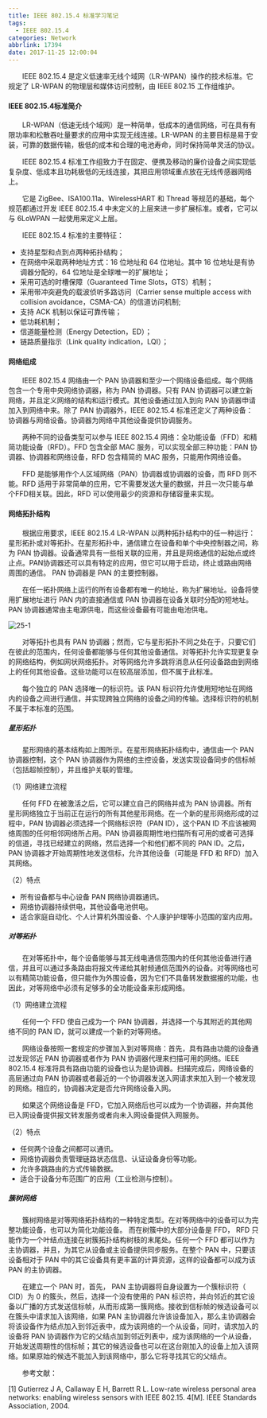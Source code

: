 ```yaml
---
title: IEEE 802.15.4 标准学习笔记
tags:
  - IEEE 802.15.4
categories: Network
abbrlink: 17394
date: 2017-11-25 12:00:04
---
```


　　IEEE 802.15.4 是定义低速率无线个域网（LR-WPAN）操作的技术标准。它规定了 LR-WPAN 的物理层和媒体访问控制，由 IEEE 802.15 工作组维护。

<!--more-->

#### IEEE 802.15.4标准简介

　　LR-WPAN（低速无线个域网）是一种简单，低成本的通信网络，可在具有有限功率和松散吞吐量要求的应用中实现无线连接。LR-WPAN 的主要目标是易于安装，可靠的数据传输，极低的成本和合理的电池寿命，同时保持简单灵活的协议。

　　IEEE 802.15.4 标准工作组致力于在固定、便携及移动的廉价设备之间实现低复杂度、低成本且功耗极低的无线连接，其把应用领域重点放在无线传感器网络上。

　　它是 ZigBee、ISA100.11a、WirelessHART 和 Thread 等规范的基础，每个规范都通过开发 IEEE 802.15.4 中未定义的上层来进一步扩展标准。或者，它可以与 6LoWPAN 一起使用来定义上层。

　　IEEE 802.15.4 标准的主要特征：

- 支持星型和点到点两种拓扑结构；
- 在网络中采取两种地址方式：16 位地址和 64 位地址。其中 16 位地址是有协调器分配的，64 位地址是全球唯一的扩展地址；
- 采用可选的时槽保障（Guaranteed Time Slots，GTS）机制；
- 采用带冲突避免的载波侦听多路访问（Carrier sense multiple access with collision avoidance，CSMA-CA）的信道访问机制;
- 支持 ACK 机制以保证可靠传输；
- 低功耗机制；
- 信道能量检测（Energy Detection，ED）；
- 链路质量指示（Link quality indication，LQI）；

#### 网络组成

　　IEEE 802.15.4 网络由一个 PAN 协调器和至少一个网络设备组成。每个网络包含一个专用中央网络协调器，称为 PAN 协调器。只有 PAN 协调器可以建立新网络，并且定义网络的结构和运行模式。其他设备通过加入到向 PAN 协调器申请加入到网络中来。除了 PAN 协调器外，IEEE 802.15.4 标准还定义了两种设备：协调器与网络设备。协调器为网络中其他设备提供协调服务。

　　两种不同的设备类型可以参与 IEEE 802.15.4 网络：全功能设备（FFD）和精简功能设备（RFD）。FFD 包含全部 MAC 服务，可以实现全部三种功能：PAN 协调器、协调器和网络设备，RFD 包含精简的 MAC 服务，只能用作网络设备。

　　FFD 是能够用作个人区域网络（PAN）协调器或协调器的设备，而 RFD 则不能。RFD 适用于非常简单的应用，它不需要发送大量的数据，并且一次只能与单个FFD相关联。因此，RFD 可以使用最少的资源和存储容量来实现。

#### 网络拓扑结构

　　根据应用要求，IEEE 802.15.4 LR-WPAN 以两种拓扑结构中的任一种运行：星形拓扑或对等拓扑。在星形拓扑中，通信建立在设备和单个中央控制器之间，称为 PAN 协调器。设备通常具有一些相关联的应用，并且是网络通信的起始点或终止点。PAN协调器还可以具有特定的应用，但它可以用于启动，终止或路由网络周围的通信。  PAN 协调器是 PAN 的主要控制器。

　　在任一拓扑网络上运行的所有设备都有唯一的地址，称为扩展地址。设备将使用扩展地址进行 PAN 内的直接通信或 PAN 协调器在设备关联时分配的短地址。PAN 协调器通常由主电源供电，而这些设备最有可能由电池供电。

![25-1](http://ohe7ixo05.bkt.clouddn.com/2017/11/25-1.png)

　　对等拓扑也具有 PAN 协调器；然而，它与星形拓扑不同之处在于，只要它们在彼此的范围内，任何设备都能够与任何其他设备通信。对等拓扑允许实现更复杂的网络结构，例如网状网络拓扑。对等网络允许多跳将消息从任何设备路由到网络上的任何其他设备。这些功能可以在较高层添加，但不属于此标准。

　　每个独立的 PAN 选择唯一的标识符。该 PAN 标识符允许使用短地址在网络内的设备之间进行通信，并实现跨独立网络的设备之间的传输。选择标识符的机制不属于本标准的范围。

##### 星形拓扑

　　星形网络的基本结构如上图所示。在星形网络拓扑结构中，通信由一个 PAN 协调器控制，这个 PAN 协调器作为网络的主控设备，发送实现设备同步的信标帧（包括超帧控制），并且维护关联的管理。

（1）网络建立流程

　　任何 FFD 在被激活之后，它可以建立自己的网络并成为 PAN 协调器。所有星形网络独立于当前正在运行的所有其他星形网络。在一个新的星形网络形成的过程中，PAN 协调器必须选择一个网络标识符（PAN ID），这个PAN ID 不应该被网络周围的任何相邻网络所占用。PAN 协调器周期性地扫描所有可用的或者可选择的信道，寻找已经建立的网络，然后选择一个和他们都不同的 PAN ID。之后，PAN 协调器才开始周期性地发送信标，允许其他设备（可能是 FFD 和 RFD）加入其网络。

（2）特点

- 所有设备都与中心设备 PAN 网络协调器通讯。
- 网络协调器持续供电，其他设备电池供电。
- 适合家庭自动化、个人计算机外围设备、个人康护护理等小范围的室内应用。

##### 对等拓扑

　　在对等拓扑中，每个设备能够与其无线电通信范围内的任何其他设备进行通信，并且可以通过多条路由将报文传递给其射频通信范围外的设备。对等网络也可以有精简功能设备，但只能作为外围设备，因为它们不具备转发数据报的功能，也因此，对等网络中必须有足够多的全功能设备来形成网络。

（1）网络建立流程

　　任何一个 FFD 使自己成为一个 PAN 协调器，并选择一个与其附近的其他网络不同的 PAN ID，就可以建成一个新的对等网络。

　　网络设备按照一套规定的步骤加入到对等网络：首先，具有路由功能的设备通过发现邻近 PAN 协调器或者作为 PAN 协调器代理来扫描可用的网络。IEEE 802.15.4 标准将具有路由功能的设备也认为是协调器。扫描完成后，网络设备的高层通过向 PAN 协调器或者最近的一个协调器发送入网请求来加入到一个被发现的网络。相应的，协调器决定是否允许网络设备入网。

　　如果这个网络设备是 FFD，它加入网络后也可以成为一个协调器，并向其他已入网设备提供报文转发服务或者向未入网设备提供入网服务。

（2）特点

- 任何两个设备之间都可以通讯。
- 网络协调器负责管理链路状态信息、认证设备身份等功能。
- 允许多跳路由的方式传输数据。
- 适合于设备分布范围广的应用（工业检测与控制）。

##### 簇树网络

　　簇树网络是对等网络拓扑结构的一种特定类型。在对等网络中的设备可以为完整功能设备，也可以为简化功能设备。 而在树簇中的大部分设备是 FFD， RFD 只能作为一个叶结点连接在树簇拓扑结构树枝的末尾处。任何一个 FFD 都可以作为主协调器，并且，为其它从设备或主设备提供同步服务。在整个 PAN 中，只要该设备相对于 PAN 中的其它设备具有更丰富的计算资源，这样的设备都可以成为该 PAN 的主协调器。

　　在建立一个 PAN 时，首先， PAN 主协调器将自身设置为一个簇标识符（ CID）为 0 的簇头，然后，选择一个没有使用的 PAN 标识符，并向邻近的其它设备以广播的方式发送信标帧，从而形成第一簇网络。接收到信标帧的候选设备可以在簇头中请求加入该网络，如果 PAN 主协调器允许该设备加入，那么主协调器会将该设备作为结点加入到邻近表中，成为该网络的一个从设备，同时，请求加入的设备将 PAN 协调器作为它的父结点加到邻近列表中，成为该网络的一个从设备，开始发送周期性的信标帧；其它的候选设备也可以在这台刚加入的设备上加入该网络。如果原始的候选不能加入到该网络中，那么它将寻找其它的父结点。

　　参考文献：

[1] Gutierrez J A, Callaway E H, Barrett R L. Low-rate wireless personal area networks: enabling wireless sensors with IEEE 802.15. 4[M]. IEEE Standards Association, 2004.
